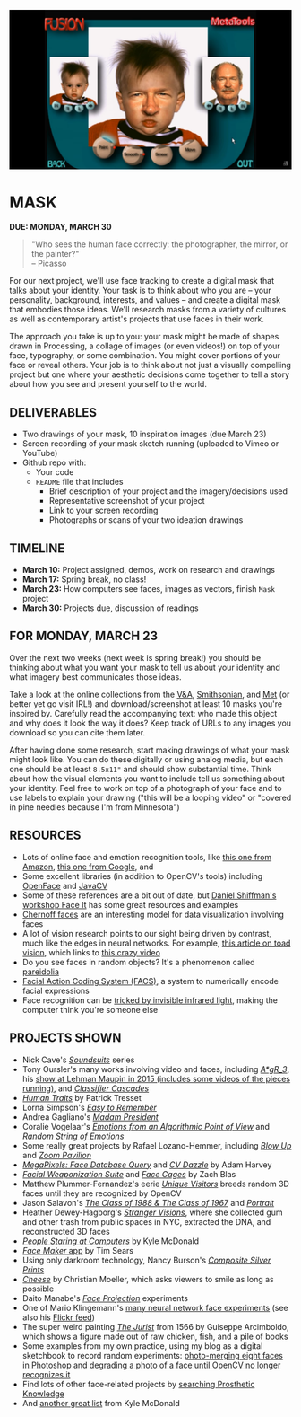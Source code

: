 ![](https://raw.githubusercontent.com/jeffThompson/CreativeProgramming2/master/Images/Week07_Mask/PowerGoo_FaceSwapPredescessor.png)

# MASK  
**DUE: MONDAY, MARCH 30**  

> "Who sees the human face correctly: the photographer, the mirror, or the painter?" <br>– Picasso

For our next project, we'll use face tracking to create a digital mask that talks about your identity. Your task is to think about who you are – your personality, background, interests, and values – and create a digital mask that embodies those ideas. We'll research masks from a variety of cultures as well as contemporary artist's projects that use faces in their work.

The approach you take is up to you: your mask might be made of shapes drawn in Processing, a collage of images (or even videos!) on top of your face, typography, or some combination. You might cover portions of your face or reveal others. Your job is to think about not just a visually compelling project but one where your aesthetic decisions come together to tell a story about how you see and present yourself to the world.


## DELIVERABLES  
* Two drawings of your mask, 10 inspiration images (due March 23)  
* Screen recording of your mask sketch running (uploaded to Vimeo or YouTube)  
* Github repo with:  
	* Your code  
	* `README` file that includes  
		* Brief description of your project and the imagery/decisions used  
		* Representative screenshot of your project  
		* Link to your screen recording    
		* Photographs or scans of your two ideation drawings  
	

## TIMELINE  
* **March 10:** Project assigned, demos, work on research and drawings  
* **March 17:** Spring break, no class!  
* **March 23:** How computers see faces, images as vectors, finish `Mask` project  
* **March 30:** Projects due, discussion of readings  


## FOR MONDAY, MARCH 23  
Over the next two weeks (next week is spring break!) you should be thinking about what you want your mask to tell us about your identity and what imagery best communicates those ideas. 

Take a look at the online collections from the [V&A](https://collections.vam.ac.uk/search/?q=mask), [Smithsonian](https://www.si.edu/search?edan_q=mask&), and [Met](https://www.metmuseum.org/art/collection/search#!?q=mask) (or better yet go visit IRL!) and download/screenshot at least 10 masks you're inspired by. Carefully read the accompanying text: who made this object and why does it look the way it does? Keep track of URLs to any images you download so you can cite them later.

After having done some research, start making drawings of what your mask might look like. You can do these digitally or using analog media, but each one should be at least `8.5x11"` and should show substantial time. Think about how the visual elements you want to include tell us something about your identity. Feel free to work on top of a photograph of your face and to use labels to explain your drawing ("this will be a looping video" or "covered in pine needles because I'm from Minnesota")


## RESOURCES  
* Lots of online face and emotion recognition tools, like [this one from Amazon](https://console.aws.amazon.com/rekognition), [this one from Google](https://cloud.google.com/vision/docs/detecting-faces), and 
* Some excellent libraries (in addition to OpenCV's tools) including [OpenFace](https://cmusatyalab.github.io/openface) and [JavaCV](https://github.com/bytedeco/javacv)  
* Some of these references are a bit out of date, but [Daniel Shiffman's workshop Face It](https://github.com/shiffman/Face-It) has some great resources and examples  
* [Chernoff faces](https://en.wikipedia.org/wiki/Chernoff_face) are an interesting model for data visualization involving faces  
* A lot of vision research points to our sight being driven by contrast, much like the edges in neural networks. For example, [this article on toad vision](https://en.wikipedia.org/wiki/Feature_detection_%28nervous_system%29#In_toad_vision), which links to [this crazy video](https://av.tib.eu/media/15148#t=0,00:25)  
* Do you see faces in random objects? It's a phenomenon called [pareidolia](https://en.wikipedia.org/wiki/Pareidolia)  
* [Facial Action Coding System (FACS)](https://en.wikipedia.org/wiki/Facial_Action_Coding_System), a system to numerically encode facial expressions  
* Face recognition can be [tricked by invisible infrared light](https://boingboing.net/2018/03/26/the-threaten-from-infrared.html), making the computer think you're someone else  

## PROJECTS SHOWN  
* Nick Cave's [*Soundsuits*](https://art21.org/artist/nick-cave/) series  
* Tony Oursler's many works involving video and faces, including [*A\*gR_3*](https://tonyoursler.com/agr_3-madrid), his [show at Lehman Maupin in 2015 (includes some videos of the pieces running)](https://tonyoursler.com/lehmann-maupin-new-york), and [*Classifier Cascades*](https://tonyoursler.com/classifier-cascades-greece)   
* [*Human Traits*](http://patricktresset.com/new/project/human-traits-2015/) by Patrick Tresset  
* Lorna Simpson's [*Easy to Remember*](https://vimeo.com/91549843)  
* Andrea Gagliano's [*Madam President*](https://andrea-gagliano.com/madam_president.html)  
* Coralie Vogelaar's [*Emotions from an Algorithmic Point of View*](https://www.coralievogelaar.com/performance.html) and [*Random String of Emotions*](https://www.coralievogelaar.com/Random.html)  
* Some really great projects by Rafael Lozano-Hemmer, including [*Blow Up*](http://www.lozano-hemmer.com/blow_up.php) and [*Zoom Pavilion*](http://www.lozano-hemmer.com/zoom_pavilion.php)  
* [*MegaPixels: Face Database Query*](https://ahprojects.com/notebook/2017/megapixels/) and [*CV Dazzle*](https://cvdazzle.com/) by Adam Harvey
* [*Facial Weaponization Suite*](http://www.zachblas.info/works/facial-weaponization-suite/) and [*Face Cages*](http://www.zachblas.info/works/face-cages/) by Zach Blas  
* Matthew Plummer-Fernandez's eerie [*Unique Visitors*](http://unique-visitors.tumblr.com/) breeds random 3D faces until they are recognized by OpenCV  
* Jason Salavon's [*The Class of 1988 & The Class of 1967*](http://www.salavon.com/work/Class/) and [*Portrait*](http://www.salavon.com/work/Portrait/)  
* Heather Dewey-Hagborg's [*Stranger Visions*](http://deweyhagborg.com/projects/stranger-visions), where she collected gum and other trash from public spaces in NYC, extracted the DNA, and reconstructed 3D faces  
* [*People Staring at Computers*](https://vimeo.com/25958231) by Kyle McDonald  
* [*Face Maker* app](http://prostheticknowledge.tumblr.com/post/169232693186/face-maker-ios-app-by-tim-sears-for-iphone-x-lets) by Tim Sears  
* Using only darkroom technology, Nancy Burson's [*Composite Silver Prints*](http://nancyburson.com/composite-silver-prints/)  
* [*Cheese*](http://christianmoeller.com/Cheese) by Christian Moeller, which asks viewers to smile as long as possible  
* Daito Manabe's [*Face Projection*](http://www.daito.ws/en/work/face-projection.html#5) experiments  
* One of Mario Klingemann's [many neural network face experiments](https://www.youtube.com/watch?v=5h4R959O0cY&feature=youtu.be) (see also his [Flickr feed](https://www.flickr.com/photos/quasimondo/albums))  
* The super weird painting [*The Jurist*](https://www.giuseppe-arcimboldo.org/The-Jurist-1566.html) from 1566 by Guiseppe Arcimboldo, which shows a figure made out of raw chicken, fish, and a pile of books  
* Some examples from my own practice, using my blog as a digital sketchbook to record random experiments: [photo-merging eight faces in Photoshop](http://www.jeffreythompson.org/blog/2013/12/17/photomerged-faces/) and [degrading a photo of a face until OpenCV no longer recognizes it](http://www.jeffreythompson.org/blog/2012/05/22/no-longer-a-face/)  
* Find lots of other face-related projects by [searching Prosthetic Knowledge](http://prostheticknowledge.tumblr.com/tagged/face)  
* And [another great list](https://github.com/kylemcdonald/AppropriatingNewTechnologies/wiki/Faces-in-Media-Art) from Kyle McDonald  

